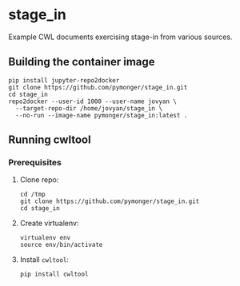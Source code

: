 # stage_in
Example CWL documents exercising stage-in from various sources.

## Building the container image
```
pip install jupyter-repo2docker
git clone https://github.com/pymonger/stage_in.git
cd stage_in
repo2docker --user-id 1000 --user-name jovyan \
  --target-repo-dir /home/jovyan/stage_in \
  --no-run --image-name pymonger/stage_in:latest .
```

## Running cwltool

### Prerequisites

1. Clone repo:
   ```
   cd /tmp
   git clone https://github.com/pymonger/stage_in.git
   cd stage_in
   ```
1. Create virtualenv:
   ```
   virtualenv env
   source env/bin/activate
   ```
1. Install `cwltool`:
   ```
   pip install cwltool
   ```
